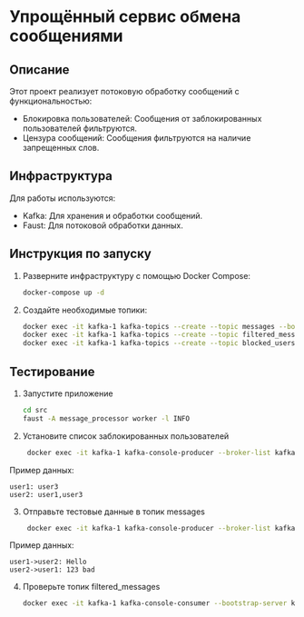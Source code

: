 # Упрощённый сервис обмена сообщениями

## Описание
Этот проект реализует потоковую обработку сообщений с функциональностью:
- Блокировка пользователей: Сообщения от заблокированных пользователей фильтруются.
- Цензура сообщений: Сообщения фильтруются на наличие запрещенных слов.

## Инфраструктура
Для работы используются:
- Kafka: Для хранения и обработки сообщений.
- Faust: Для потоковой обработки данных.

## Инструкция по запуску
1. Разверните инфраструктуру с помощью Docker Compose:
   ```bash
   docker-compose up -d
   ```

2. Создайте необходимые топики:
   ```bash
   docker exec -it kafka-1 kafka-topics --create --topic messages --bootstrap-server kafka-1:9092 --partitions 1 --replication-factor 1
   docker exec -it kafka-1 kafka-topics --create --topic filtered_messages --bootstrap-server kafka-1:9092 --partitions 1 --replication-factor 1
   docker exec -it kafka-1 kafka-topics --create --topic blocked_users --bootstrap-server kafka-1:9092 --partitions 1 --replication-factor 1
   ```
## Тестирование
1. Запустите приложение
   ```bash
   cd src
   faust -A message_processor worker -l INFO
   ```
   
2. Установите список заблокированных пользователей
   ```bash
    docker exec -it kafka-1 kafka-console-producer --broker-list kafka-1:9092 --topic blocked_users --property "parse.key=true" --property "key.separator=:"
    ```
Пример данных:
```text
user1: user3
user2: user1,user3
```
3. Отправьте тестовые данные в топик messages
   ```bash
    docker exec -it kafka-1 kafka-console-producer --broker-list kafka-1:9092 --topic messages --property "parse.key=true" --property "key.separator=:"
    ```
Пример данных:
```text
user1->user2: Hello
user2->user1: 123 bad
```

4. Проверьте топик filtered_messages
   ```bash
   docker exec -it kafka-1 kafka-console-consumer --bootstrap-server kafka-1:9092 --topic filtered_messages --from-beginning
   ```
